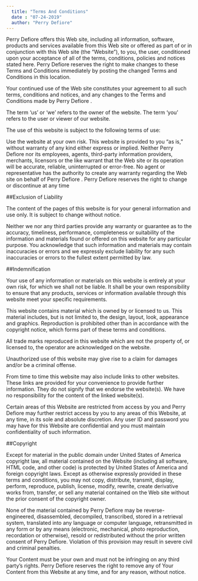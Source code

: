 ```yaml
---
  title: "Terms And Conditions"
  date : "07-24-2019"
  author: "Perry Defiore"
---
```

    

Perry Defiore offers this Web site, including all information, software, products and services available from this Web site or offered as part of or in conjunction with this Web site (the “Website”), to you, the user, conditioned upon your acceptance of all of the terms, conditions, policies and notices stated here. 
Perry Defiore reserves the right to make changes to these Terms and Conditions immediately by posting the changed Terms and Conditions in this location.

Your continued use of the Web site constitutes your agreement to all such terms, conditions and notices, and any changes to the Terms and Conditions made by
Perry Defiore .

The term ‘us’ or ‘we’ refers to the owner of the website. The term ‘you’ refers to the user or viewer of our website.

The use of this website is subject to the following terms of use:

Use the website at your own risk. This website is provided to you “as is,” without warranty of any kind either express or implied. Neither 
Perry Defiore nor its employees, agents, third-party information providers, merchants, licensors or the like warrant that the Web site or its operation will be accurate, reliable, uninterrupted or error-free. No agent or representative has the authority to create any warranty regarding the Web site on behalf of 
Perry Defiore . 
Perry Defiore reserves the right to change or discontinue at any time

##Exclusion of Liability

The content of the pages of this website is for your general information and use only. It is subject to change without notice.

Neither we nor any third parties provide any warranty or guarantee as to the accuracy, timeliness, performance, completeness or suitability of the information and materials found or offered on this website for any particular purpose. You acknowledge that such information and materials may contain inaccuracies or errors and we expressly exclude liability for any such inaccuracies or errors to the fullest extent permitted by law.

##Indemnification

Your use of any information or materials on this website is entirely at your own risk, for which we shall not be liable. It shall be your own responsibility to ensure that any products, services or information available through this website meet your specific requirements.

This website contains material which is owned by or licensed to us. This material includes, but is not limited to, the design, layout, look, appearance and graphics. Reproduction is prohibited other than in accordance with the copyright notice, which forms part of these terms and conditions.

All trade marks reproduced in this website which are not the property of, or licensed to, the operator are acknowledged on the website.

Unauthorized use of this website may give rise to a claim for damages and/or be a criminal offense.

From time to time this website may also include links to other websites. These links are provided for your convenience to provide further information. They do not signify that we endorse the website(s). We have no responsibility for the content of the linked website(s).

Certain areas of this Website are restricted from access by you and 
Perry Defiore may further restrict access by you to any areas of this Website, at any time, in its sole and absolute discretion. Any user ID and password you may have for this Website are confidential and you must maintain confidentiality of such information.

##Copyright

Except for material in the public domain under United States of America copyright law, all material contained on the Website (including all software, HTML code, and other code) is protected by United States of America and foreign copyright laws. Except as otherwise expressly provided in these terms and conditions, you may not copy, distribute, transmit, display, perform, reproduce, publish, license, modify, rewrite, create derivative works from, transfer, or sell any material contained on the Web site without the prior consent of the copyright owner.

None of the material contained by 
Perry Defiore may be reverse-engineered, disassembled, decompiled, transcribed, stored in a retrieval system, translated into any language or computer language, retransmitted in any form or by any means (electronic, mechanical, photo reproduction, recordation or otherwise), resold or redistributed without the prior written consent of 
Perry Defiore. Violation of this provision may result in severe civil and criminal penalties.

Your Content must be your own and must not be infringing on any third party’s rights. 
Perry Defiore reserves the right to remove any of Your Content from this Website at any time, and for any reason, without notice.